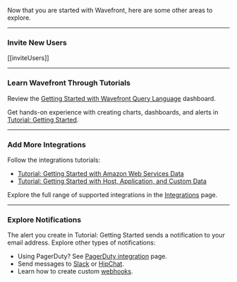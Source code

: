 <div class="container-fluid">
<div class="row">
<p class="lead">Now that you are started with Wavefront, here are some other areas to explore.</p>
<hr/>
</div>

### Invite New Users

[[inviteUsers]]

<hr/>

### Learn Wavefront Through Tutorials

Review the [Getting Started with Wavefront Query Language](/dashboard/intro-to-ts-language) dashboard.

Get hands-on experience with creating charts, dashboards, and alerts in [Tutorial: Getting Started](https://community.wavefront.com/docs/DOC-1248).

<hr/>

### Add More Integrations

Follow the integrations tutorials:

- [Tutorial: Getting Started with Amazon Web Services Data](https://community.wavefront.com/docs/DOC-1280)
- [Tutorial: Getting Started with Host, Application, and Custom Data](https://community.wavefront.com/docs/DOC-1281)
 
Explore the full range of supported integrations in the [Integrations](/integrations) page.

<hr/>

### Explore Notifications

The alert you create in Tutorial: Getting Started sends a notification to your email address. Explore other types of notifications:

- Using PagerDuty? See [PagerDuty integration](/integrations/pagerduty) page.
- Send messages to [Slack](/integrations/slack) or [HipChat](/integrations/hipchat).
- Learn how to create custom [webhooks](https://community.wavefront.com/docs/DOC-1054).
</div>